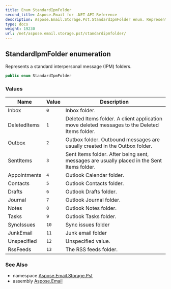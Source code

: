```yaml
---
title: Enum StandardIpmFolder
second_title: Aspose.Email for .NET API Reference
description: Aspose.Email.Storage.Pst.StandardIpmFolder enum. Represents a standard interpersonal message IPM folders
type: docs
weight: 19230
url: /net/aspose.email.storage.pst/standardipmfolder/
---
```

## StandardIpmFolder enumeration

Represents a standard interpersonal message (IPM) folders.

```csharp
public enum StandardIpmFolder
```

### Values

| Name | Value | Description |
| --- | --- | --- |
| Inbox | `0` | Inbox folder. |
| DeletedItems | `1` | Deleted Items folder. A client application move deleted messages to the Deleted Items folder. |
| Outbox | `2` | Outbox folder. Outbound messages are usually created in the Outbox folder. |
| SentItems | `3` | Sent Items folder. After being sent, messages are usually placed in the Sent Items folder. |
| Appointments | `4` | Outlook Calendar folder. |
| Contacts | `5` | Outlook Contacts folder. |
| Drafts | `6` | Outlook Drafts folder. |
| Journal | `7` | Outlook Journal folder. |
| Notes | `8` | Outlook Notes folder. |
| Tasks | `9` | Outlook Tasks folder. |
| SyncIssues | `10` | Sync issues folder |
| JunkEmail | `11` | Junk email folder |
| Unspecified | `12` | Unspecified value. |
| RssFeeds | `13` | The RSS feeds folder. |

### See Also

* namespace [Aspose.Email.Storage.Pst](../../aspose.email.storage.pst/)
* assembly [Aspose.Email](../../)


